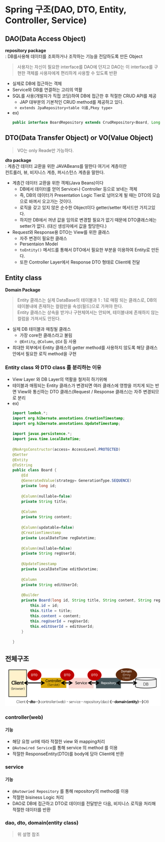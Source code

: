 # Spring 구조(DAO, DTO, Entity, Controller, Service)
## DAO(Data Access Object)
**repository package**  
: DB를사용해 데이터를 조회하거나 조작하는 기능을 전담하도록 만든 Object  
> 사용자는 자신이 필요한 interface를 DAO에 던지고 DAO는 이 interface를 구현한 객체를 사용자에게 편리하게 사용할 수 있도록 반환
- 실제로 DB에 접근하는 객체
- Service와 DB를 연결하는 고리의 역활
- SQL를 사용(개발자가 직접 코딩)하여 DB에 접근한 후 적절한 CRUD API를 제공
    - JAP 대부분의 기본적인 CRUD method를 제공하고 있다.
    - ```extends JpaRepository<table 이름,Pkey type>```
- ex)
    ```java
    public interface BoardRepository extends CrudRepository<Board, Long>{}
    ```
## DTO(Data Transfer Object) or VO(Value Object)
> VO는 only Reade만 가능하다.

**dto package**  
: 계층간 데이터 교환을 위한 JAVABeans를 말한다 여기서 계층이란  
컨트롤러, 뷰, 비지니스 계층, 퍼시스턴스 계층을 말한다.
- 계층간 데이터 교환을 위한 객체(Java Beans)이다
    - DB에서 데이터를 얻어 Service나 Controller 등으로 보네는 객체
    - 즉, DB의 데이터가 Presentation Logic Tier로 넘어오게 될 때는 DTO의 모습으로 바껴서 오고가는 것이다.
    - 로직을 갖고 있지 않은 순수한 Object이다 getter/setter 메서드만 가지고있다.
    - 하지만 DB에서 꺼낸 값을 임의로 변경할 필요가 없기 때문에 DTO클래스에는 setter가 없다. (대신 생성자에서 값을 할당한다.)
- Request와 Response용 DTO는 View를 위한 클래스
    - 자주 변경이 필요한 클래스
    - Persentaion Model
    - ```toEntity()``` 메서드를 통해서 DTO에서 필요한 부분을 이용하여 Entity로 만든다.
    - 또한 Controller Layer에서 Response DTO 형태로 Client에 전달
## Entity class
**Domain Package**
> Entity 클래스는 실제 DataBase의 테이블과 1 : 1로 매핑 되는 클래스로, DB의 테이블내에 존재하는 컬럼만을 속성(필드)으로 가져야 한다.  
Entity 클래스는 상속을 받거나 구현체여서는 안되며, 테이블내에 존재하지 않는 컬럼을 가져서도 안된다.
- 실제 DB 테이블과 매칭될 클래스
    - 가장 core한 클래스라고 불림
    - ```@Entity```, ```@Column```, ```@Id``` 등 사용
- 최대한 외부에서 Entity 클래스의 getter method를 사용하지 않도록 해당 클래스 안에서 필요한 로직 method을 구현
### Entity class 와 DTO class 를 분리하는 이유
- View Layer 와 DB Layer의 역활을 철저히 하기위해
- 테이블과 매핑되는 Entity 클래스가 변경되면 여러 클래스에 영향을 끼치게 되는 반면 View와 통신하는 DTO 클래스(Request / Response 클래스)는 자주 변경되므로 분리
- ex)
    ```java
    import lombok.*;
    import org.hibernate.annotations.CreationTimestamp;
    import org.hibernate.annotations.UpdateTimestamp;

    import javax.persistence.*;
    import java.time.LocalDateTime;
    
    @NoArgsConstructor(access= AccessLevel.PROTECTED)
    @Getter
    @Entity
    @ToString
    public class Board {
        @Id
        @GeneratedValue(strategy= GenerationType.SEQUENCE)
        private long id;
    
        @Column(nullable=false)
        private String title;
    
        @Column
        private String content;
    
        @Column(updatable=false)
        @CreationTimestamp
        private LocalDateTime regDatetime;
    
        @Column(nullable=false)
        private String regUserId;
    
        @UpdateTimestamp
        private LocalDateTime editDatetime;
    
        @Column
        private String editUserId;
    
        @Builder
        private Board(long id, String title, String content, String regUserId, String editUserId) {
            this.id = id;
            this.title = title;
            this.content = content;
            this.regUserId = regUserId;
            this.editUserId = editUserId;
        }
    
    }
    ```
## 전체구조 
<img wdith="450px" src="./img/spring-package-flow.png">

### controller(web)
#### 기능
- 해당 요청 url에 따라 적절한 view 와 mapping처리
- ```@Autowired Service```를 통해 service 의 method 를 이용
- 적절한 ResponseEntity(DTO)를 body에 담아 Client에 반환
### service
#### 기능
- ```@Autowried Repository``` 를 통해 repository의 method를 이용
- 적절한 bisiness Logic 처리 
- DAO로 DB에 접근하고 DTO로 데이터를 전달받은 다음, 비지니스 로직을 처리해 적절한 데이터를 반환
### dao, dto, domain(entity class)
> 위 설명 참조